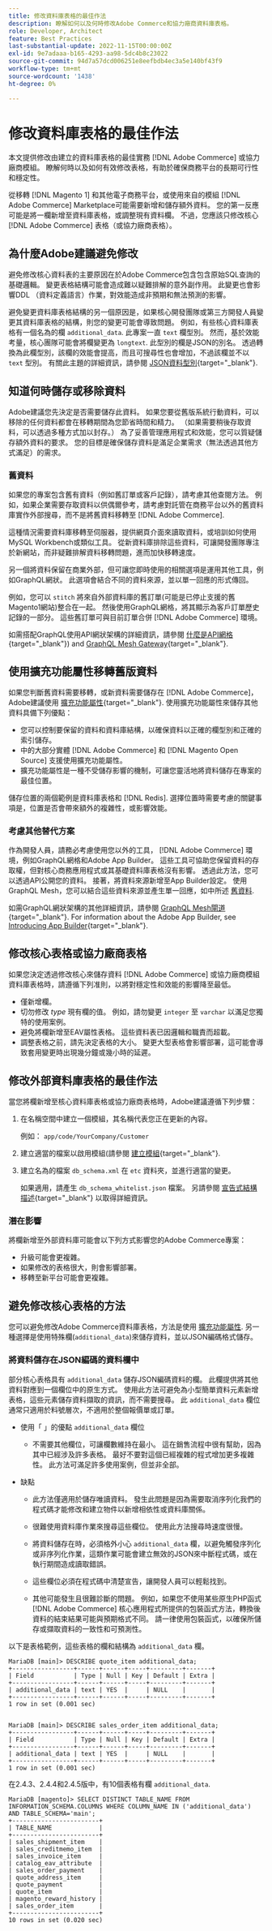 ```yaml
---
title: 修改資料庫表格的最佳作法
description: 瞭解如何以及何時修改Adobe Commerce和協力廠商資料庫表格。
role: Developer, Architect
feature: Best Practices
last-substantial-update: 2022-11-15T00:00:00Z
exl-id: 9e7adaaa-b165-4293-aa98-5dc4b8c23022
source-git-commit: 94d7a57dcd006251e8eefbdb4ec3a5e140bf43f9
workflow-type: tm+mt
source-wordcount: '1438'
ht-degree: 0%

---
```


# 修改資料庫表格的最佳作法

本文提供修改由建立的資料庫表格的最佳實務 [!DNL Adobe Commerce] 或協力廠商模組。 瞭解何時以及如何有效修改表格，有助於確保商務平台的長期可行性和穩定性。

從移轉 [!DNL Magento 1] 和其他電子商務平台，或使用來自的模組 [!DNL Adobe Commerce] Marketplace可能需要新增和儲存額外資料。 您的第一反應可能是將一欄新增至資料庫表格，或調整現有資料欄。 不過，您應該只修改核心 [!DNL Adobe Commerce] 表格（或協力廠商表格）。

## 為什麼Adobe建議避免修改

避免修改核心資料表的主要原因在於Adobe Commerce包含包含原始SQL查詢的基礎邏輯。 變更表格結構可能會造成難以疑難排解的意外副作用。 此變更也會影響DDL （資料定義語言）作業，對效能造成非預期和無法預測的影響。

避免變更資料庫表格結構的另一個原因是，如果核心開發團隊或第三方開發人員變更其資料庫表格的結構，則您的變更可能會導致問題。 例如，有些核心資料庫表格有一個名為的欄 `additional_data`. 此專案一直 `text` 欄型別。 然而，基於效能考量，核心團隊可能會將欄變更為 `longtext`. 此型別的欄是JSON的別名。 透過轉換為此欄型別，該欄的效能會提高，而且可搜尋性也會增加，不過該欄並不以 `text` 型別。 有關此主題的詳細資訊，請參閱 [JSON資料型別](https://mariadb.com/kb/en/json-data-type/){target="_blank"}.

## 知道何時儲存或移除資料

Adobe建議您先決定是否需要儲存此資料。 如果您要從舊版系統行動資料，可以移除的任何資料都會在移轉期間為您節省時間和精力。 （如果需要稍後存取資料，可以透過多種方式加以封存。） 為了妥善管理應用程式和效能，您可以質疑儲存額外資料的要求。 您的目標是確保儲存資料是滿足企業需求（無法透過其他方式滿足）的需求。

### 舊資料

如果您的專案包含舊有資料（例如舊訂單或客戶記錄），請考慮其他查閱方法。 例如，如果企業需要存取資料以供偶爾參考，請考慮對託管在商務平台以外的舊資料庫實作外部搜尋，而不是將舊資料移轉至 [!DNL Adobe Commerce].

這種情況需要資料庫移轉至伺服器，提供網頁介面來讀取資料，或培訓如何使用MySQL Workbench或類似工具。 從新資料庫排除這些資料，可讓開發團隊專注於新網站，而非疑難排解資料移轉問題，進而加快移轉速度。

另一個將資料保留在商業外部，但可讓您即時使用的相關選項是運用其他工具，例如GraphQL網狀。 此選項會結合不同的資料來源，並以單一回應的形式傳回。

例如，您可以 `stitch` 將來自外部資料庫的舊訂單(可能是已停止支援的舊Magento1網站)整合在一起。 然後使用GraphQL網格，將其顯示為客戶訂單歷史記錄的一部分。 這些舊訂單可與目前訂單合併 [!DNL Adobe Commerce] 環境。

如需搭配GraphQL使用API網狀架構的詳細資訊，請參閱 [什麼是API網格](https://developer.adobe.com/graphql-mesh-gateway/gateway/overview/){target="_blank"}) and [GraphQL Mesh Gateway](https://developer.adobe.com/graphql-mesh-gateway/){target="_blank"}.

## 使用擴充功能屬性移轉舊版資料

如果您判斷舊資料需要移轉，或新資料需要儲存在 [!DNL Adobe Commerce]，Adobe建議使用 [擴充功能屬性](https://developer.adobe.com/commerce/php/development/components/add-attributes/){target="_blank"}. 使用擴充功能屬性來儲存其他資料具備下列優點：

- 您可以控制要保留的資料和資料庫結構，以確保資料以正確的欄型別和正確的索引儲存。
- 中的大部分實體 [!DNL Adobe Commerce] 和 [!DNL Magento Open Source] 支援使用擴充功能屬性。
- 擴充功能屬性是一種不受儲存影響的機制，可讓您靈活地將資料儲存在專案的最佳位置。

儲存位置的兩個範例是資料庫表格和 [!DNL Redis]. 選擇位置時需要考慮的關鍵事項是，位置是否會帶來額外的複雜性，或影響效能。

### 考慮其他替代方案

作為開發人員，請務必考慮使用您以外的工具， [!DNL Adobe Commerce] 環境，例如GraphQL網格和Adobe App Builder。 這些工具可協助您保留資料的存取權，但對核心商務應用程式或其基礎資料庫表格沒有影響。 透過此方法，您可以透過API公開您的資料。 接著，將資料來源新增至App Builder設定。 使用GraphQL Mesh，您可以結合這些資料來源並產生單一回應，如中所述 [舊資料](#legacy-data).

如需GraphQL網狀架構的其他詳細資訊，請參閱 [GraphQL Mesh閘道](https://developer.adobe.com/graphql-mesh-gateway/){target="_blank"}. For information about the Adobe App Builder,  see [Introducing App Builder](https://experienceleague.adobe.com/docs/adobe-developers-live-events/events/2021/oct2021/introduction-app-builder.html?lang=en){target="_blank"}.

## 修改核心表格或協力廠商表格

如果您決定透過修改核心來儲存資料 [!DNL Adobe Commerce] 或協力廠商模組資料庫表格時，請遵循下列准則，以將對穩定性和效能的影響降至最低。

- 僅新增欄。
- 切勿修改 _type_ 現有欄的值。 例如，請勿變更 `integer` 至 `varchar` 以滿足您獨特的使用案例。
- 避免將欄新增至EAV屬性表格。 這些資料表已因邏輯和職責而超載。
- 調整表格之前，請先決定表格的大小。 變更大型表格會影響部署，這可能會導致套用變更時出現幾分鐘或幾小時的延遲。

## 修改外部資料庫表格的最佳作法

當您將欄新增至核心資料庫表格或協力廠商表格時，Adobe建議遵循下列步驟：

1. 在名稱空間中建立一個模組，其名稱代表您正在更新的內容。

   例如： `app/code/YourCompany/Customer`

1. 建立適當的檔案以啟用模組(請參閱 [建立模組](https://experienceleague.adobe.com/docs/commerce-learn/tutorials/backend-development/create-module.html){target="_blank"}.

1. 建立名為的檔案 `db_schema.xml` 在 `etc` 資料夾，並進行適當的變更。

   如果適用，請產生 `db_schema_whitelist.json` 檔案。 另請參閱 [宣告式結構描述](https://developer.adobe.com/commerce/php/development/components/declarative-schema/configuration/){target="_blank"} 以取得詳細資訊。

### 潛在影響

將欄新增至外部資料庫可能會以下列方式影響您的Adobe Commerce專案：

- 升級可能會更複雜。
- 如果修改的表格很大，則會影響部署。
- 移轉至新平台可能會更複雜。

## 避免修改核心表格的方法

您可以避免修改Adobe Commerce資料庫表格，方法是使用 [擴充功能屬性](#migrate-legacy-data-with-extension-attributes). 另一種選擇是使用特殊欄(`additional_data`)來儲存資料，並以JSON編碼格式儲存。

### 將資料儲存在JSON編碼的資料欄中

部分核心表格具有 `additional_data` 儲存JSON編碼資料的欄。 此欄提供將其他資料對應到一個欄位中的原生方式。 使用此方法可避免為小型簡單資料元素新增表格，這些元素儲存資料擷取的資訊，而不需要搜尋。 此 `additional_data` 欄位通常只適用於料號層次，不適用於整個報價單或訂單。

- 使用「 」的優點 `additional_data` 欄位

   - 不需要其他欄位，可讓欄數維持在最小。 這在銷售流程中很有幫助，因為其中已經涉及許多表格。 最好不要對這個已經複雜的程式增加更多複雜性。 此方法可滿足許多使用案例，但並非全部。

- 缺點

   - 此方法僅適用於儲存唯讀資料。 發生此問題是因為需要取消序列化我們的程式碼才能修改和建立物件以新增相依性或資料庫關係。

   - 很難使用資料庫作業來搜尋這些欄位。 使用此方法搜尋時速度很慢。

   - 將資料儲存在時，必須格外小心 `additional_data` 欄，以避免觸發序列化或非序列化作業，這類作業可能會建立無效的JSON來中斷程式碼，或在執行期間造成讀取錯誤。

   - 這些欄位必須在程式碼中清楚宣告，讓開發人員可以輕鬆找到。

   - 其他可能發生且很難診斷的問題。 例如，如果您不使用某些原生PHP函式 [!DNL Adobe Commerce] 核心應用程式所提供的包裝函式方法，轉換後資料的結束結果可能與預期格式不同。 請一律使用包裝函式，以確保所儲存或擷取資料的一致性和可預測性。

以下是表格範例，這些表格的欄和結構為 `additional_data` 欄。

```mysql
MariaDB [main]> DESCRIBE quote_item additional_data;
+-----------------+------+------+-----+---------+-------+
| Field           | Type | Null | Key | Default | Extra |
+-----------------+------+------+-----+---------+-------+
| additional_data | text | YES  |     | NULL    |       |
+-----------------+------+------+-----+---------+-------+
1 row in set (0.001 sec)


MariaDB [main]> DESCRIBE sales_order_item additional_data;
+-----------------+------+------+-----+---------+-------+
| Field           | Type | Null | Key | Default | Extra |
+-----------------+------+------+-----+---------+-------+
| additional_data | text | YES  |     | NULL    |       |
+-----------------+------+------+-----+---------+-------+
1 row in set (0.001 sec)
```

在2.4.3、2.4.4和2.4.5版中，有10個表格有欄 `additional_data`.

```mysql
MariaDB [magento]> SELECT DISTINCT TABLE_NAME FROM INFORMATION_SCHEMA.COLUMNS WHERE COLUMN_NAME IN ('additional_data') AND TABLE_SCHEMA='main';
+------------------------+
| TABLE_NAME             |
+------------------------+
| sales_shipment_item    |
| sales_creditmemo_item  |
| sales_invoice_item     |
| catalog_eav_attribute  |
| sales_order_payment    |
| quote_address_item     |
| quote_payment          |
| quote_item             |
| magento_reward_history |
| sales_order_item       |
+------------------------+
10 rows in set (0.020 sec)
```
